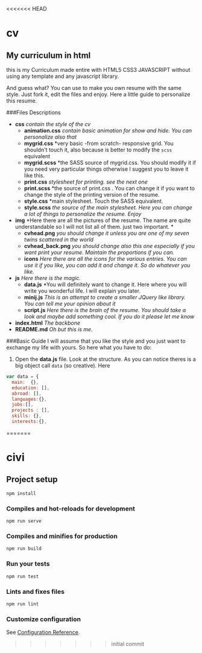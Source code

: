 <<<<<<< HEAD
# cv
## My curriculum in html
this is my Curriculum made entire with HTML5 CSS3 JAVASCRIPT without using
any template and any javascript library.

And guess what? You can use to make you own resume with the same style. Just
fork it, edit the files and enjoy. Here a little guide to personalize
this resume.

###Files Descriptions
+ **css**  *contain the style of the cv*
  - **animation.css** *contain basic animation for show and hide. You can personalize also that*
  - **mygrid.css** *very basic -from scratch- responsive grid. You shouldn't touch it, also because is better to modify the `scss` equivalent
  - **mygrid.scss** *the SASS source of mygrid.css. You should modify it if you need very particular things otherwise I suggest you to leave it like this.
  - **print.css** *stylesheet for printing. see the next one*
  - **print.scss** *the source of print.css . You can change it if you want to change the style of the printing version of the resume.
  - **style.css** *main stylesheet. Touch the SASS equivalent.
  - **style.scss** *the source of the main stylesheet. Here you can change a lot of things to personalize the resume. Enjoy*
+ **img** *Here there are all the pictures of the resume. The name are quite understandable so I will not list all of them. just two important. *
  - **cvhead.png** *you should change it unless you are one of my seven twins scattered in the world*
  - **cvhead_back.png** *you should change also this one especially if you want print your resume. Maintain the proportions if you can.*
  - **icons** *Here there are all the icons for the various entries. You can use it if you like, you can add it and change it. So do whatever you like.*
+ **js** *Here there is the magic.*
  - **data.js** *You will definitely want to change it. Here where you will write you wonderful life. I will explain you later.
  - **minij.js** *This is an attempt to create a smaller JQuery like library. You can tell me your opinion about it*
  - **script.js** *Here there is the brain of the resume. You should take a look and maybe add something cool. If you do it please let me know*
+ **index.html** *The backbone*
+ **README.md** *Oh but this is me*.

###Basic Guide
I will assume that you like the style and you just want to exchange my life with yours. So here what you have to do:
1. Open the **data.js** file. Look at the structure. As you can notice theres is a big object call `data` (so creative). Here 
```javascript
var data = {
  main:  {},
  education: [],
  abroad: [],
  languages:{},
  jobs:[],
  projects : [],
  skills: {},
  interests:{},
```
=======
# civi

## Project setup
```
npm install
```

### Compiles and hot-reloads for development
```
npm run serve
```

### Compiles and minifies for production
```
npm run build
```

### Run your tests
```
npm run test
```

### Lints and fixes files
```
npm run lint
```

### Customize configuration
See [Configuration Reference](https://cli.vuejs.org/config/).
>>>>>>> initial commit
